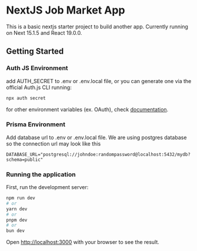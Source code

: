 # NextJS Job Market App

This is a basic nextjs starter project to build another app. 
Currently running on Next 15.1.5 and React 19.0.0.

## Getting Started

### Auth JS Environment

add AUTH_SECRET to .env or .env.local file, or you can generate one via the official Auth.js CLI running:

```bash
npx auth secret
```
for other environment variables (ex. OAuth), check [documentation](https://authjs.dev/getting-started/authentication/oauth).

### Prisma Environment
Add database url to .env or .env.local file. We are using postgres database so the connection url may look like this

```
DATABASE_URL="postgresql://johndoe:randompassword@localhost:5432/mydb?schema=public"
```

### Running the application
First, run the development server:

```bash
npm run dev
# or
yarn dev
# or
pnpm dev
# or
bun dev
```

Open [http://localhost:3000](http://localhost:3000) with your browser to see the result.

